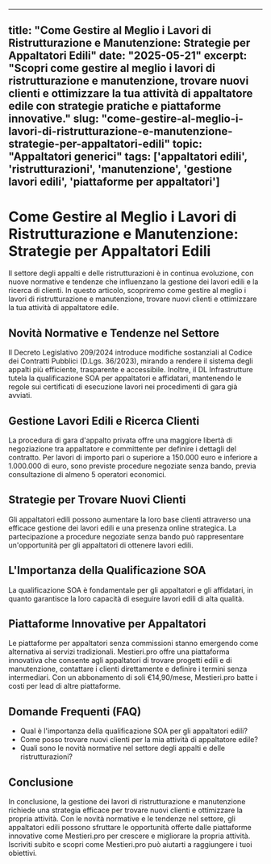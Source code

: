 
---
title: "Come Gestire al Meglio i Lavori di Ristrutturazione e Manutenzione: Strategie per Appaltatori Edili"
date: "2025-05-21"
excerpt: "Scopri come gestire al meglio i lavori di ristrutturazione e manutenzione, trovare nuovi clienti e ottimizzare la tua attività di appaltatore edile con strategie pratiche e piattaforme innovative."
slug: "come-gestire-al-meglio-i-lavori-di-ristrutturazione-e-manutenzione-strategie-per-appaltatori-edili"
topic: "Appaltatori generici"
tags: ['appaltatori edili', 'ristrutturazioni', 'manutenzione', 'gestione lavori edili', 'piattaforme per appaltatori']
---

# Come Gestire al Meglio i Lavori di Ristrutturazione e Manutenzione: Strategie per Appaltatori Edili

Il settore degli appalti e delle ristrutturazioni è in continua evoluzione, con nuove normative e tendenze che influenzano la gestione dei lavori edili e la ricerca di clienti. In questo articolo, scopriremo come gestire al meglio i lavori di ristrutturazione e manutenzione, trovare nuovi clienti e ottimizzare la tua attività di appaltatore edile.

## Novità Normative e Tendenze nel Settore

Il Decreto Legislativo 209/2024 introduce modifiche sostanziali al Codice dei Contratti Pubblici (D.Lgs. 36/2023), mirando a rendere il sistema degli appalti più efficiente, trasparente e accessibile. Inoltre, il DL Infrastrutture tutela la qualificazione SOA per appaltatori e affidatari, mantenendo le regole sui certificati di esecuzione lavori nei procedimenti di gara già avviati.

## Gestione Lavori Edili e Ricerca Clienti

La procedura di gara d'appalto privata offre una maggiore libertà di negoziazione tra appaltatore e committente per definire i dettagli del contratto. Per lavori di importo pari o superiore a 150.000 euro e inferiore a 1.000.000 di euro, sono previste procedure negoziate senza bando, previa consultazione di almeno 5 operatori economici.

## Strategie per Trovare Nuovi Clienti

Gli appaltatori edili possono aumentare la loro base clienti attraverso una efficace gestione dei lavori edili e una presenza online strategica. La partecipazione a procedure negoziate senza bando può rappresentare un'opportunità per gli appaltatori di ottenere lavori edili.

## L'Importanza della Qualificazione SOA

La qualificazione SOA è fondamentale per gli appaltatori e gli affidatari, in quanto garantisce la loro capacità di eseguire lavori edili di alta qualità.

## Piattaforme Innovative per Appaltatori

Le piattaforme per appaltatori senza commissioni stanno emergendo come alternativa ai servizi tradizionali. Mestieri.pro offre una piattaforma innovativa che consente agli appaltatori di trovare progetti edili e di manutenzione, contattare i clienti direttamente e definire i termini senza intermediari. Con un abbonamento di soli €14,90/mese, Mestieri.pro batte i costi per lead di altre piattaforme.

## Domande Frequenti (FAQ)

* Qual è l'importanza della qualificazione SOA per gli appaltatori edili?
* Come posso trovare nuovi clienti per la mia attività di appaltatore edile?
* Quali sono le novità normative nel settore degli appalti e delle ristrutturazioni?

## Conclusione

In conclusione, la gestione dei lavori di ristrutturazione e manutenzione richiede una strategia efficace per trovare nuovi clienti e ottimizzare la propria attività. Con le novità normative e le tendenze nel settore, gli appaltatori edili possono sfruttare le opportunità offerte dalle piattaforme innovative come Mestieri.pro per crescere e migliorare la propria attività. Iscriviti subito e scopri come Mestieri.pro può aiutarti a raggiungere i tuoi obiettivi.
